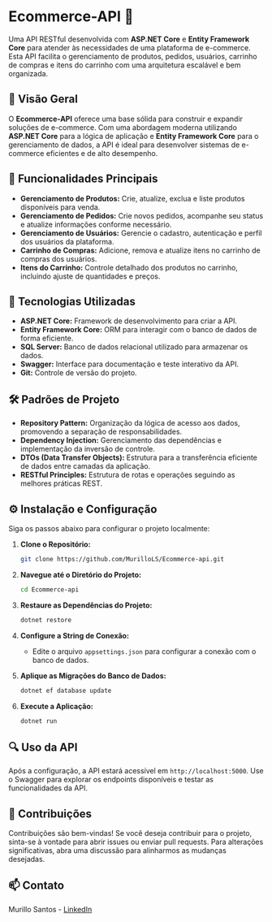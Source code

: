 # Ecommerce-API 🛒

Uma API RESTful desenvolvida com **ASP.NET Core** e **Entity Framework Core** para atender às necessidades de uma plataforma de e-commerce. Esta API facilita o gerenciamento de produtos, pedidos, usuários, carrinho de compras e itens do carrinho com uma arquitetura escalável e bem organizada.

## 🚀 Visão Geral

O **Ecommerce-API** oferece uma base sólida para construir e expandir soluções de e-commerce. Com uma abordagem moderna utilizando **ASP.NET Core** para a lógica de aplicação e **Entity Framework Core** para o gerenciamento de dados, a API é ideal para desenvolver sistemas de e-commerce eficientes e de alto desempenho.

## 🌟 Funcionalidades Principais

- **Gerenciamento de Produtos:** Crie, atualize, exclua e liste produtos disponíveis para venda.
- **Gerenciamento de Pedidos:** Crie novos pedidos, acompanhe seu status e atualize informações conforme necessário.
- **Gerenciamento de Usuários:** Gerencie o cadastro, autenticação e perfil dos usuários da plataforma.
- **Carrinho de Compras:** Adicione, remova e atualize itens no carrinho de compras dos usuários.
- **Itens do Carrinho:** Controle detalhado dos produtos no carrinho, incluindo ajuste de quantidades e preços.

## 🔧 Tecnologias Utilizadas

- **ASP.NET Core:** Framework de desenvolvimento para criar a API.
- **Entity Framework Core:** ORM para interagir com o banco de dados de forma eficiente.
- **SQL Server:** Banco de dados relacional utilizado para armazenar os dados.
- **Swagger:** Interface para documentação e teste interativo da API.
- **Git:** Controle de versão do projeto.

## 🛠️ Padrões de Projeto

- **Repository Pattern:** Organização da lógica de acesso aos dados, promovendo a separação de responsabilidades.
- **Dependency Injection:** Gerenciamento das dependências e implementação da inversão de controle.
- **DTOs (Data Transfer Objects):** Estrutura para a transferência eficiente de dados entre camadas da aplicação.
- **RESTful Principles:** Estrutura de rotas e operações seguindo as melhores práticas REST.

## ⚙️ Instalação e Configuração

Siga os passos abaixo para configurar o projeto localmente:

1. **Clone o Repositório:**
    ```bash
    git clone https://github.com/MurilloLS/Ecommerce-api.git
    ```
2. **Navegue até o Diretório do Projeto:**
    ```bash
    cd Ecommerce-api
    ```
3. **Restaure as Dependências do Projeto:**
    ```bash
    dotnet restore
    ```
4. **Configure a String de Conexão:**
   - Edite o arquivo `appsettings.json` para configurar a conexão com o banco de dados.

5. **Aplique as Migrações do Banco de Dados:**
    ```bash
    dotnet ef database update
    ```
6. **Execute a Aplicação:**
    ```bash
    dotnet run
    ```

## 🔍 Uso da API

Após a configuração, a API estará acessível em `http://localhost:5000`. Use o Swagger para explorar os endpoints disponíveis e testar as funcionalidades da API.

## 💬 Contribuições

Contribuições são bem-vindas! Se você deseja contribuir para o projeto, sinta-se à vontade para abrir issues ou enviar pull requests. Para alterações significativas, abra uma discussão para alinharmos as mudanças desejadas.

## 📫 Contato

Murillo Santos - [LinkedIn](https://linkedin.com/in/murillo-santos1)
